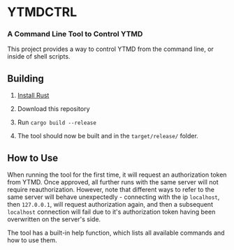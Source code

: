 # YTMDCTRL
### A Command Line Tool to Control YTMD

This project provides a way to control YTMD from the command line, or inside of shell scripts.


## Building

1. [Install Rust](https://www.rust-lang.org/tools/install)

2. Download this repository

3. Run `cargo build --release`

4. The tool should now be built and in the `target/release/` folder.

## How to Use

When running the tool for the first time, it will request an authorization token from YTMD. Once approved, all further runs with the same server will not require reauthorization. However, note that different ways to refer to the same server will behave unexpectedly - connecting with the ip `localhost`, then `127.0.0.1`, will request authorization again, and then a subsequent `localhost` connection will fail due to it's authorization token having been overwritten on the server's side.

The tool has a built-in help function, which lists all available commands and how to use them.